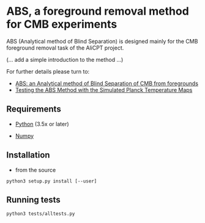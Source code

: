 # ABS, a foreground removal method for CMB experiments

ABS (Analytical method of Blind Separation) is designed mainly for the CMB foreground removal
task of the AliCPT project.

(... add a simple introduction to the method ...)

For further details please turn to:

- [ABS: an Analytical method of Blind Separation of CMB from foregrounds](https://academic.oup.com/mnras/article/484/2/1616/5289912)
- [Testing the ABS Method with the Simulated Planck Temperature Maps](https://iopscience.iop.org/article/10.3847/1538-4365/aaef7a)

## Requirements

* [Python](http://www.python.org) (3.5x or later)

* [Numpy](http://numpy.scipy.org/)


## Installation

- from the source

``` python3 setup.py install [--user] ```

## Running tests

``` python3 tests/alltests.py ```

